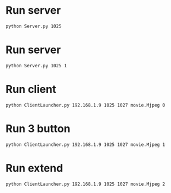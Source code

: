 # Run server
```
python Server.py 1025
```

# Run server
```
python Server.py 1025 1
```

# Run client
```
python ClientLauncher.py 192.168.1.9 1025 1027 movie.Mjpeg 0
```

# Run 3 button
```
python ClientLauncher.py 192.168.1.9 1025 1027 movie.Mjpeg 1
```

# Run extend
```
python ClientLauncher.py 192.168.1.9 1025 1027 movie.Mjpeg 2
```